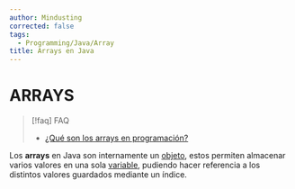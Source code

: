 ```yaml
---
author: Mindusting
corrected: false
tags:
  - Programming/Java/Array
title: Arrays en Java
---
```


# ARRAYS

> [!faq] FAQ
> - [¿Qué son los arrays en programación?](../pc/pc_array.md)

Los **arrays** en Java son internamente un [objeto](java_class.md), estos permiten almacenar varios valores en una sola [variable](java_variable.md), pudiendo hacer referencia a los distintos valores guardados mediante un índice.


